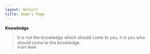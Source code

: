 ```yaml
---
layout: default
title: Imam's Page
---
```

<div class="panel panel-default">
	<div class="panel-heading"><strong>Knowledge</strong></div>
	<div class="panel-body">
		<blockquote id="block-q">
			It is not the knowledge which should come to you, it is you who should come to the knowledge.<br>
			<small> Imam Malik</small>
		</blockquote>
	</div>
</div>


	